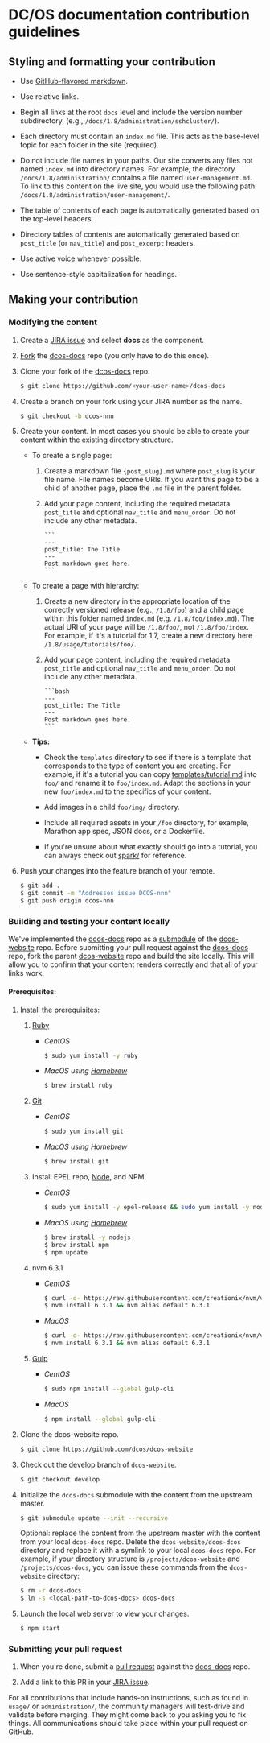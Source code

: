 # DC/OS documentation contribution guidelines

## Styling and formatting your contribution

- Use [GitHub-flavored markdown](https://help.github.com/enterprise/11.10.340/user/articles/github-flavored-markdown/).

- Use relative links.

- Begin all links at the root `docs` level and include the version number subdirectory. (e.g., `/docs/1.8/administration/sshcluster/`).

- Each directory must contain an `index.md` file. This acts as the base-level topic for each folder in the site (required).

- Do not include file names in your paths. Our site converts any files not named `index.md` into directory names. For example, the directory `/docs/1.8/administration/` contains a file named `user-management.md`. To link to this content on the live site, you would use the following path: `/docs/1.8/administration/user-management/`.

- The table of contents of each page is automatically generated based on the top-level headers.

- Directory tables of contents are automatically generated based on `post_title` (or `nav_title`) and `post_excerpt` headers.

- Use active voice whenever possible.

- Use sentence-style capitalization for headings.

## Making your contribution

### Modifying the content

1. Create a [JIRA issue](https://dcosjira.atlassian.net/secure/CreateIssue!default.jspa) and select **docs** as the component.

1. [Fork](https://help.github.com/articles/fork-a-repo/) the [dcos-docs](https://github.com/dcos/dcos-docs) repo (you only have to do this once).

1. Clone your fork of the [dcos-docs](https://github.com/dcos/dcos-docs) repo.

    ```bash
    $ git clone https://github.com/<your-user-name>/dcos-docs
    ```

1. Create a branch on your fork using your JIRA number as the name.

    ```bash
    $ git checkout -b dcos-nnn
    ```

1. Create your content. In most cases you should be able to create your content within the existing directory structure. 

    - To create a single page:
        1. Create a markdown file `{post_slug}.md` where `post_slug` is your file name. File names become URIs. If you want this page to be a child of another page, place the `.md` file in the parent folder.
        1. Add your page content, including the required metadata `post_title` and optional `nav_title` and `menu_order`. Do not include any other metadata.
        
               ```
               ---
               post_title: The Title
               ---
               Post markdown goes here.
               ```
    - To create a page with hierarchy:
        1. Create a new directory in the appropriate location of the correctly versioned release (e.g., `/1.8/foo`) and a child page within this folder named `index.md` (e.g. `/1.8/foo/index.md`). The actual URI of your page will be `/1.8/foo/`, not `/1.8/foo/index`. For example, if it's a tutorial for 1.7, create a new directory here `/1.8/usage/tutorials/foo/`.
        1. Add your page content, including the required metadata `post_title` and optional `nav_title` and `menu_order`. Do not include any other metadata.
                
               ```bash
               ---
               post_title: The Title
               ---
               Post markdown goes here.
               ```

    - **Tips:** 
        * Check the `templates` directory to see if there is a template that corresponds to the type of content you are creating. For example, if it's a tutorial you can copy [templates/tutorial.md](templates/tutorial.md) into `foo/` and rename it to `foo/index.md`. Adapt the sections in your new `foo/index.md` to the specifics of your content.

        * Add images in a child `foo/img/` directory.  

        * Include all required assets in your `/foo` directory, for example, Marathon app spec, JSON docs, or a Dockerfile.

        * If you're unsure about what exactly should go into a tutorial, you can always check out [spark/](/docs/1.8/usage/tutorials/spark/) for reference.

1. Push your changes into the feature branch of your remote.

    ```bash
    $ git add .
    $ git commit -m "Addresses issue DCOS-nnn"
    $ git push origin dcos-nnn
    ```

### <a name="test-local"></a>Building and testing your content locally

We've implemented the [dcos-docs](https://github.com/dcos/dcos-docs) repo as a [submodule](https://git-scm.com/book/en/v2/Git-Tools-Submodules) of the [dcos-website](https://github.com/dcos/dcos-website) repo. Before submitting your pull request against the [dcos-docs](https://github.com/dcos/dcos-docs) repo, fork the parent [dcos-website](https://github.com/dcos/dcos-website) repo and build the site locally. This will allow you to confirm that your content renders correctly and that all of your links work. 

#### Prerequisites:

1.  Install the prerequisites:

    1.  [Ruby](https://www.ruby-lang.org/en/documentation/installation/) 
        
        -  *CentOS*
        
           ```bash
           $ sudo yum install -y ruby
           ```
           
        -  *MacOS using [Homebrew](http://brew.sh/)*
        
            ```bash
            $ brew install ruby
            ```
        
    1.  [Git](https://git-scm.com/book/en/v2/Getting-Started-Installing-Git)
    
        -  *CentOS*
                
            ```bash
            $ sudo yum install git
            ```
            
        -  *MacOS using [Homebrew](http://brew.sh/)*
        
            ```bash
            $ brew install git
            ```
        
    1.  Install EPEL repo, [Node](https://docs.npmjs.com/getting-started/installing-node), and NPM.
    
        -  *CentOS*
        
            ```bash
            $ sudo yum install -y epel-release && sudo yum install -y nodejs && sudo yum install -y npm && npm update
            ```
            
        -  *MacOS using [Homebrew](http://brew.sh/)*
        
            ```bash
            $ brew install -y nodejs 
            $ brew install npm
            $ npm update
            ```
        
    1.  nvm 6.3.1
        
        -  *CentOS*
        
            ```bash
            $ curl -o- https://raw.githubusercontent.com/creationix/nvm/v0.31.4/install.sh | bash
            $ nvm install 6.3.1 && nvm alias default 6.3.1
            ```
            
        -  *MacOS*
        
            ```bash
            $ curl -o- https://raw.githubusercontent.com/creationix/nvm/v0.31.4/install.sh | bash
            $ nvm install 6.3.1 && nvm alias default 6.3.1
            ```
        
    1.  [Gulp](http://gulpjs.com/)
    
        -  *CentOS*
        
            ```bash
            $ sudo npm install --global gulp-cli
            ```
        
        -  *MacOS*
        
            ```bash
            $ npm install --global gulp-cli
            ```

1. Clone the dcos-website repo.

    ```bash
    $ git clone https://github.com/dcos/dcos-website 
    ```

1. Check out the develop branch of `dcos-website`.

    ```bash
    $ git checkout develop
    ```

1. Initialize the `dcos-docs` submodule with the content from the upstream master.

    ```bash
    $ git submodule update --init --recursive
    ```

    Optional: replace the content from the upstream master with the content from your local `dcos-docs` repo. Delete the `dcos-website/dcos-dcos` directory and replace it with a symlink to your local `dcos-docs` repo. For example, if your directory structure is `/projects/dcos-website` and `/projects/dcos-docs`, you can issue these commands from the `dcos-website` directory:

     ```bash
     $ rm -r dcos-docs
     $ ln -s <local-path-to-dcos-docs> dcos-docs
     ``` 

1. Launch the local web server to view your changes.

    ```bash
    $ npm start
    ```
    
### Submitting your pull request

1. When you're done, submit a [pull request](https://help.github.com/articles/using-pull-requests/) against the [dcos-docs](https://github.com/dcos/dcos-docs) repo.

1. Add a link to this PR in your [JIRA issue](https://dcosjira.atlassian.net/).

For all contributions that include hands-on instructions, such as found in `usage/` or `administration/`, the community managers will test-drive and validate before merging. They might come back to you asking you to fix things. All communications should take place within your pull request on GitHub.  
